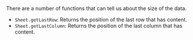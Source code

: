 There are a number of functions that can tell us about the size of the data.
- `Sheet.getLastRow`: Returns the position of the last row that has content.
- `Sheet.getLastColumn`: Returns the position of the last column that has content.